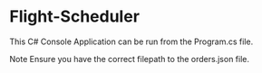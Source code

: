 # Flight-Scheduler

This C# Console Application can be run from the Program.cs file. 

Note Ensure you have the correct filepath to the orders.json file. 
